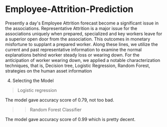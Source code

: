 # Employee-Attrition-Prediction

Presently a day's Employee Attrition forecast become a significant issue in the associations. Representative Attrition is a major issue for the associations uniquely when prepared, specialized and key workers leave for a superior open door from the association. This outcomes in monetary misfortune to supplant a prepared worker. Along these lines, we utilize the current and past representative information to examine the normal explanations behind worker steady loss or wearing down. For the anticipation of worker wearing down, we applied a notable characterization techniques, that is, Decision tree, Logistic Regression, Random Forest, strategies on the human asset information

4. Selecting the Model

> Logistic regression

The model gave accuracy score of 0.79, not too bad.

>> Random Forest Classifier

The model gave accuracy score of 0.99 which is pretty decent.
